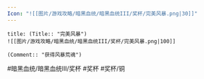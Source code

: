 ```yaml
---
Icon: "![[图片/游戏攻略/暗黑血统/暗黑血统III/奖杯/完美风暴.png|30]]"
---
```

```ad-common-bronze-trophy
title: (Title:: "完美风暴")
![[图片/游戏攻略/暗黑血统/暗黑血统III/奖杯/完美风暴.png|100]]

(Comment:: "获得风暴荒魂")
```

#暗黑血统/暗黑血统III/奖杯 #奖杯 #奖杯/铜
